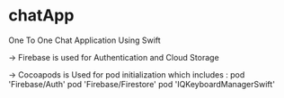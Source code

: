 # chatApp
One To One Chat Application Using Swift

-> Firebase is used for Authentication and Cloud Storage

-> Cocoapods is Used for pod initialization which includes  :
  pod 'Firebase/Auth'
  pod 'Firebase/Firestore'
  pod 'IQKeyboardManagerSwift'
 
 
